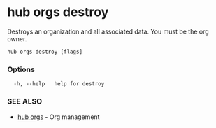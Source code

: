 # hub orgs destroy

Destroys an organization and all associated data. You must be the org owner.

```
hub orgs destroy [flags]
```

### Options

```
  -h, --help   help for destroy
```

### SEE ALSO

* [hub orgs](hub_orgs.md)	 - Org management
